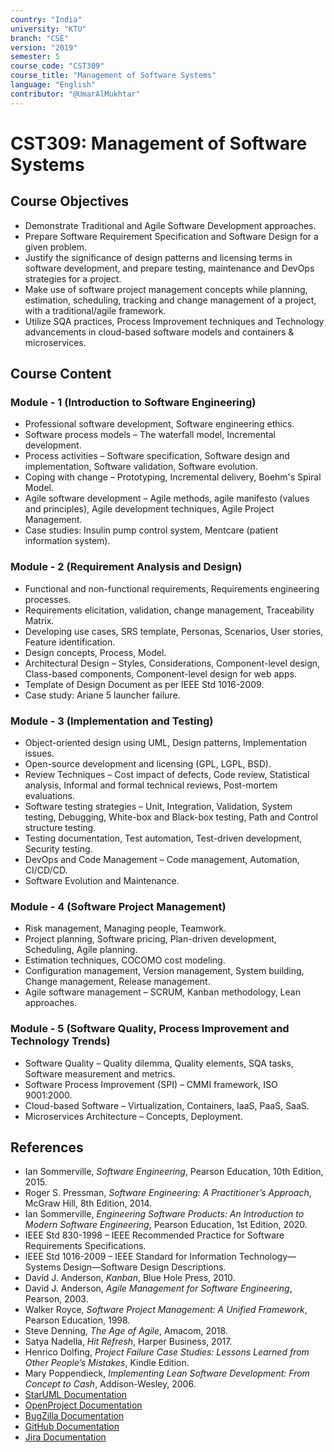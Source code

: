 ```yaml
---
country: "India"
university: "KTU"
branch: "CSE"
version: "2019"
semester: 5
course_code: "CST309"
course_title: "Management of Software Systems"
language: "English"
contributor: "@UmarAlMukhtar"
---
```


# CST309: Management of Software Systems

## Course Objectives
* Demonstrate Traditional and Agile Software Development approaches.
* Prepare Software Requirement Specification and Software Design for a given problem.
* Justify the significance of design patterns and licensing terms in software development, and prepare testing, maintenance and DevOps strategies for a project.
* Make use of software project management concepts while planning, estimation, scheduling, tracking and change management of a project, with a traditional/agile framework.
* Utilize SQA practices, Process Improvement techniques and Technology advancements in cloud-based software models and containers & microservices.

## Course Content
### Module - 1 (Introduction to Software Engineering)
* Professional software development, Software engineering ethics.  
* Software process models – The waterfall model, Incremental development.  
* Process activities – Software specification, Software design and implementation, Software validation, Software evolution.  
* Coping with change – Prototyping, Incremental delivery, Boehm's Spiral Model.  
* Agile software development – Agile methods, agile manifesto (values and principles), Agile development techniques, Agile Project Management.  
* Case studies: Insulin pump control system, Mentcare (patient information system).

### Module - 2 (Requirement Analysis and Design)
* Functional and non-functional requirements, Requirements engineering processes.  
* Requirements elicitation, validation, change management, Traceability Matrix.  
* Developing use cases, SRS template, Personas, Scenarios, User stories, Feature identification.  
* Design concepts, Process, Model.  
* Architectural Design – Styles, Considerations, Component-level design, Class-based components, Component-level design for web apps.  
* Template of Design Document as per IEEE Std 1016-2009.  
* Case study: Ariane 5 launcher failure.

### Module - 3 (Implementation and Testing)
* Object-oriented design using UML, Design patterns, Implementation issues.  
* Open-source development and licensing (GPL, LGPL, BSD).  
* Review Techniques – Cost impact of defects, Code review, Statistical analysis, Informal and formal technical reviews, Post-mortem evaluations.  
* Software testing strategies – Unit, Integration, Validation, System testing, Debugging, White-box and Black-box testing, Path and Control structure testing.  
* Testing documentation, Test automation, Test-driven development, Security testing.  
* DevOps and Code Management – Code management, Automation, CI/CD/CD.  
* Software Evolution and Maintenance.

### Module - 4 (Software Project Management)
* Risk management, Managing people, Teamwork.  
* Project planning, Software pricing, Plan-driven development, Scheduling, Agile planning.  
* Estimation techniques, COCOMO cost modeling.  
* Configuration management, Version management, System building, Change management, Release management.  
* Agile software management – SCRUM, Kanban methodology, Lean approaches.

### Module - 5 (Software Quality, Process Improvement and Technology Trends)
* Software Quality – Quality dilemma, Quality elements, SQA tasks, Software measurement and metrics.  
* Software Process Improvement (SPI) – CMMI framework, ISO 9001:2000.  
* Cloud-based Software – Virtualization, Containers, IaaS, PaaS, SaaS.  
* Microservices Architecture – Concepts, Deployment.

## References
* Ian Sommerville, *Software Engineering*, Pearson Education, 10th Edition, 2015.
* Roger S. Pressman, *Software Engineering: A Practitioner’s Approach*, McGraw Hill, 8th Edition, 2014.
* Ian Sommerville, *Engineering Software Products: An Introduction to Modern Software Engineering*, Pearson Education, 1st Edition, 2020.
* IEEE Std 830-1998 – IEEE Recommended Practice for Software Requirements Specifications.
* IEEE Std 1016-2009 – IEEE Standard for Information Technology—Systems Design—Software Design Descriptions.
* David J. Anderson, *Kanban*, Blue Hole Press, 2010.
* David J. Anderson, *Agile Management for Software Engineering*, Pearson, 2003.
* Walker Royce, *Software Project Management: A Unified Framework*, Pearson Education, 1998.
* Steve Denning, *The Age of Agile*, Amacom, 2018.
* Satya Nadella, *Hit Refresh*, Harper Business, 2017.
* Henrico Dolfing, *Project Failure Case Studies: Lessons Learned from Other People’s Mistakes*, Kindle Edition.
* Mary Poppendieck, *Implementing Lean Software Development: From Concept to Cash*, Addison-Wesley, 2006.
* [StarUML Documentation](https://docs.staruml.io/)
* [OpenProject Documentation](https://docs.openproject.org/)
* [BugZilla Documentation](https://www.bugzilla.org/docs/)
* [GitHub Documentation](https://guides.github.com/)
* [Jira Documentation](https://www.atlassian.com/software/jira)
